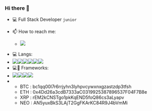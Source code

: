 ### Hi there 👋
+ 💻 Full Stack Developer `junior` 
+ 📫 How to reach me:

  -  <a href="https://www.instagram.com/qq_iq"><img wdith="20" src="https://img.shields.io/badge/Instagram-E4405F?style=for-the-badge&logo=instagram&logoColor=white"/></a>
<!--   -  <a href="https://www.youtube.com/c/JUSTSAIF/videos"><img wdith="20" src="https://img.shields.io/badge/YouTube-FF0000?style=for-the-badge&logo=youtube&logoColor=white"/></a> -->
+ 💻 Langs: 
+ ![](https://img.shields.io/badge/Python-3776AB?style=for-the-badge&logo=python&logoColor=white)![](https://img.shields.io/badge/JavaScript-323330?style=for-the-badge&logo=javascript&logoColor=F7DF1E)![](https://img.shields.io/badge/PHP-777BB4?style=for-the-badge&logo=php&logoColor=white)![](https://img.shields.io/badge/C%23-239120?style=for-the-badge&logo=c-sharp&logoColor=white)![](https://img.shields.io/badge/MySQL-00000F?style=for-the-badge&logo=mysql&logoColor=white)![](https://img.shields.io/badge/Dart-AE66EA?style=for-the-badge&logo=Dart)
+ 💻💉 Frameworks: 
+ ![](https://img.shields.io/badge/React-20232A?style=for-the-badge&logo=react&logoColor=61DAFB)![](https://img.shields.io/badge/Bootstrap-563D7C?style=for-the-badge&logo=bootstrap&logoColor=white)![](https://img.shields.io/badge/jQuery-0769AD?style=for-the-badge&logo=jquery&logoColor=white)![](https://img.shields.io/badge/Laravel-FF2D20?style=for-the-badge&logo=laravel&logoColor=white)
+   
  + BTC : bc1qq00l7r6rrjyhn3lyhpvcywxnxgzastzdp3tfsh
  + ETH : 0x4Dd26a3cdB7333aC0319925387896537F04F7B8e
  + XRP : rEM2kCNSTgo1pkKqEND5foQ86cs3aLyapv
  + NEO : AN5yuxBkS3LAjT2GgFKArKC84R9J4bVmMi
